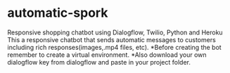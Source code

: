 # automatic-spork
Responsive shopping chatbot using Dialogflow, Twilio, Python and Heroku
This a responsive chatbot that sends automatic messages to customers including rich responses(images,.mp4 files, etc).
*Before creating the bot remember to create a virtual environment.
*Also download your own dialogflow key from dialogflow and paste in your project folder.
